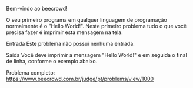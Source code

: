 Bem-vindo ao beecrowd!

O seu primeiro programa em qualquer linguagem de programação normalmente é o "Hello World!". Neste primeiro problema tudo o que você precisa fazer é imprimir esta mensagem na tela.

Entrada
Este problema não possui nenhuma entrada.

Saída
Você deve imprimir a mensagem "Hello World!" e em seguida o final de linha, conforme o exemplo abaixo.

Problema completo: https://www.beecrowd.com.br/judge/pt/problems/view/1000
